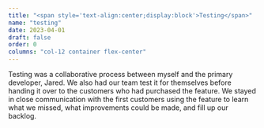 ```yaml
---
title: "<span style='text-align:center;display:block'>Testing</span>"
name: "testing"
date: 2023-04-01
draft: false
order: 0
columns: "col-12 container flex-center"
---
```

<div class="col col-12 sm-7 md-6 lg-7">
Testing was a collaborative process between myself and the primary developer, Jared. We also had our team test it for themselves before handing it over to the customers who had purchased the feature.  We stayed in close communication with the first customers using the feature to learn what we missed, what improvements could be made, and fill up our backlog.
</div>

